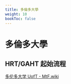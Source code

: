 ```yaml
---
title: 多倫多大學
weight: 10
bookToc: false
---
```


# 多倫多大學

## HRT/GAHT 起始流程

[多伦多大学 UofT - MtF.wiki](https://mtf.wiki/zh-cn/docs/hrt/canada/uoft/)